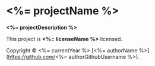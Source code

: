 # <%= projectName %>

**<%= projectDescription %>**

This project is **<%= licenseName %>** licensed.

Copyright © <%= currentYear %> [<%= authorName %>](https://github.com/<%= authorGithubUsername %>).
